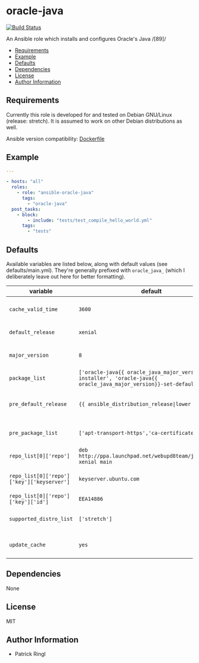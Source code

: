 # oracle-java

[![Build Status](https://travis-ci.org/pari-/ansible-oracle-java.svg?branch=master)](https://travis-ci.org/pari-/ansible-oracle-java)

An Ansible role which installs and configures Oracle's Java /[89]/

<!-- toc -->

- [Requirements](#requirements)
- [Example](#example)
- [Defaults](#defaults)
- [Dependencies](#dependencies)
- [License](#license)
- [Author Information](#author-information)

<!-- tocstop -->

## Requirements

Currently this role is developed for and tested on Debian GNU/Linux (release: stretch). It is assumed to work on other Debian distributions as well.

Ansible version compatibility: [Dockerfile](https://github.com/pari-/docker-debian-ansible/blob/master/debian/stretch/Dockerfile)

## Example

```yaml
---

- hosts: "all"
  roles:
    - role: "ansible-oracle-java"
      tags:
        - "oracle-java"
  post_tasks:
    - block:
        - include: "tests/test_compile_hello_world.yml"
      tags:
        - "tests"
```

## Defaults

Available variables are listed below, along with default values (see defaults/main.yml). They're generally prefixed with `oracle_java_` (which I deliberately leave out here for better formatting).

variable | default | notes
-------- | ------- | -----
`cache_valid_time` | `3600` | `Update the apt cache if its older than the set value (in seconds)`
`default_release` | `xenial` | `The default release to install packages from`
`major_version` | `8` | `The default major version of Oracle Java to be installed`
`package_list` | `['oracle-java{{ oracle_java_major_version}}-installer', 'oracle-java{{ oracle_java_major_version}}-set-default']` | `The list of packages to be installed`
`pre_default_release` | `{{ ansible_distribution_release\|lower }}` | `The default release to install packages (pre_package_list) from`
`pre_package_list` | `['apt-transport-https','ca-certificates']` | `The list of prerequisite packages to be installed`
`repo_list[0]['repo']` | `deb http://ppa.launchpad.net/webupd8team/java/ubuntu xenial main` | `Source string for the repositories`
`repo_list[0]['repo']['key']['keyserver']` | `keyserver.ubuntu.com` | `Keyserver to retrieve the key (for the repository) from`
`repo_list[0]['repo']['key']['id']` | `EEA14886` | `Identifier of (the repository) key`
`supported_distro_list` | `['stretch']` | `A list of distribution releases this role supports`
`update_cache` | `yes` | `Run the equivalent of apt-get update before the operation`

## Dependencies

None

## License

MIT

## Author Information

* Patrick Ringl
